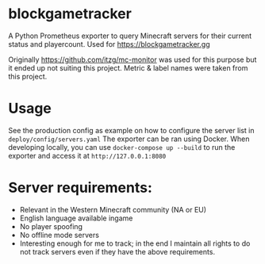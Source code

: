 # blockgametracker

A Python Prometheus exporter to query Minecraft servers for their current status and playercount.
Used for https://blockgametracker.gg

Originally https://github.com/itzg/mc-monitor was used for this purpose but it ended up not suiting this project. Metric & label names were taken from this project.

# Usage

See the production config as example on how to configure the server list in `deploy/config/servers.yaml`
The exporter can be ran using Docker. When developing locally, you can use `docker-compose up --build` to run the exporter and access it at `http://127.0.0.1:8080`

# Server requirements:
- Relevant in the Western Minecraft community (NA or EU)
- English language available ingame
- No player spoofing
- No offline mode servers
- Interesting enough for me to track; in the end I maintain all rights to do not track servers even if they have the above requirements.
